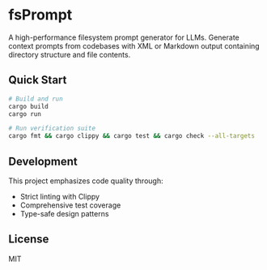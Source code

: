 # fsPrompt

A high-performance filesystem prompt generator for LLMs. Generate context prompts from codebases with XML or Markdown output containing directory structure and file contents.

## Quick Start

```bash
# Build and run
cargo build
cargo run

# Run verification suite
cargo fmt && cargo clippy && cargo test && cargo check --all-targets
```

## Development

This project emphasizes code quality through:
- Strict linting with Clippy 
- Comprehensive test coverage
- Type-safe design patterns

## License

MIT